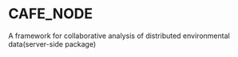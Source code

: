 # CAFE_NODE
A framework for collaborative analysis of distributed environmental data(server-side package)
